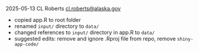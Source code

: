 2025-05-13 CL Roberts cl.roberts@alaska.gov

- copied app.R to root folder
- renamed `input/` directory to `data/`
- changed references to `input/` directory in app.R to `data/`
- suggested edits: remove and ignore .Rproj file from repo, remove `shiny-app-code/` 
